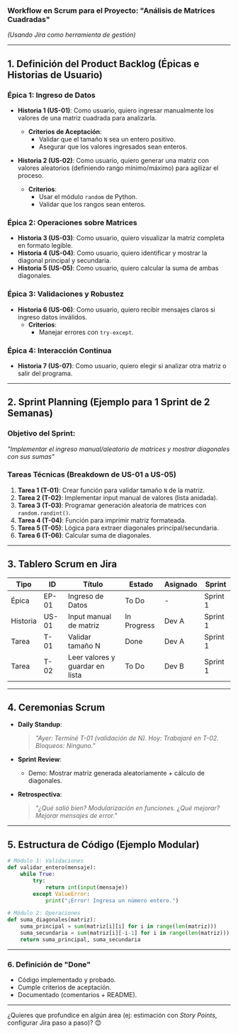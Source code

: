 ### **Workflow en Scrum para el Proyecto: "Análisis de Matrices Cuadradas"**  
*(Usando Jira como herramienta de gestión)*  

---

## **1. Definición del Product Backlog (Épicas e Historias de Usuario)**  
### **Épica 1: Ingreso de Datos**  
- **Historia 1 (US-01)**: Como usuario, quiero ingresar manualmente los valores de una matriz cuadrada para analizarla.  
  - **Criterios de Aceptación**:  
    - Validar que el tamaño `N` sea un entero positivo.  
    - Asegurar que los valores ingresados sean enteros.  

- **Historia 2 (US-02)**: Como usuario, quiero generar una matriz con valores aleatorios (definiendo rango mínimo/máximo) para agilizar el proceso.  
  - **Criterios**:  
    - Usar el módulo `random` de Python.  
    - Validar que los rangos sean enteros.  

### **Épica 2: Operaciones sobre Matrices**  
- **Historia 3 (US-03)**: Como usuario, quiero visualizar la matriz completa en formato legible.  
- **Historia 4 (US-04)**: Como usuario, quiero identificar y mostrar la diagonal principal y secundaria.  
- **Historia 5 (US-05)**: Como usuario, quiero calcular la suma de ambas diagonales.  

### **Épica 3: Validaciones y Robustez**  
- **Historia 6 (US-06)**: Como usuario, quiero recibir mensajes claros si ingreso datos inválidos.  
  - **Criterios**:  
    - Manejar errores con `try-except`.  

### **Épica 4: Interacción Continua**  
- **Historia 7 (US-07)**: Como usuario, quiero elegir si analizar otra matriz o salir del programa.  

---

## **2. Sprint Planning (Ejemplo para 1 Sprint de 2 Semanas)**  
### **Objetivo del Sprint**:  
*"Implementar el ingreso manual/aleatorio de matrices y mostrar diagonales con sus sumas"*  

### **Tareas Técnicas (Breakdown de US-01 a US-05)**  
1. **Tarea 1 (T-01)**: Crear función para validar tamaño `N` de la matriz.  
2. **Tarea 2 (T-02)**: Implementar input manual de valores (lista anidada).  
3. **Tarea 3 (T-03)**: Programar generación aleatoria de matrices con `random.randint()`.  
4. **Tarea 4 (T-04)**: Función para imprimir matriz formateada.  
5. **Tarea 5 (T-05)**: Lógica para extraer diagonales principal/secundaria.  
6. **Tarea 6 (T-06)**: Calcular suma de diagonales.  

---

## **3. Tablero Scrum en Jira**  
| **Tipo**  | **ID** | **Título**                          | **Estado**    | **Asignado** | **Sprint** |  
|-----------|--------|-------------------------------------|---------------|--------------|------------|  
| Épica     | EP-01  | Ingreso de Datos                    | To Do         | -            | Sprint 1   |  
| Historia  | US-01  | Input manual de matriz              | In Progress   | Dev A        | Sprint 1   |  
| Tarea     | T-01   | Validar tamaño N                    | Done          | Dev A        | Sprint 1   |  
| Tarea     | T-02   | Leer valores y guardar en lista     | To Do         | Dev B        | Sprint 1   |  

---

## **4. Ceremonias Scrum**  
- **Daily Standup**:  
  > *"Ayer: Terminé T-01 (validación de N). Hoy: Trabajaré en T-02. Bloqueos: Ninguno."*  

- **Sprint Review**:  
  - Demo: Mostrar matriz generada aleatoriamente + cálculo de diagonales.  

- **Retrospectiva**:  
  > *"¿Qué salió bien? Modularización en funciones. ¿Qué mejorar? Mejorar mensajes de error."*  

---

## **5. Estructura de Código (Ejemplo Modular)**  
```python  
# Módulo 1: Validaciones  
def validar_entero(mensaje):  
    while True:  
        try:  
            return int(input(mensaje))  
        except ValueError:  
            print("¡Error! Ingresa un número entero.")  

# Módulo 2: Operaciones  
def suma_diagonales(matriz):  
    suma_principal = sum(matriz[i][i] for i in range(len(matriz)))  
    suma_secundaria = sum(matriz[i][-i-1] for i in range(len(matriz)))  
    return suma_principal, suma_secundaria  
```  

---

### **6. Definición de "Done"**  
- Código implementado y probado.  
- Cumple criterios de aceptación.  
- Documentado (comentarios + README).  

--- 

¿Quieres que profundice en algún área (ej: estimación con *Story Points*, configurar Jira paso a paso)? 😊
<!--stackedit_data:
eyJoaXN0b3J5IjpbLTQwNzU3MTI3OF19
-->